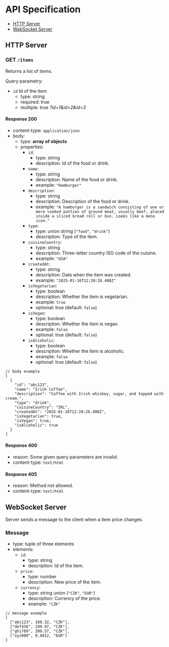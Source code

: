 # API Specification

- [HTTP Server](#http-server)
- [WebSocket Server](#websocket-server)

## HTTP Server

### GET `/items`

Returns a list of items.

Query parametry:

- `id` Id of the item
  - type: string
  - required: true
  - multiple: true _?id=1&id=2&id=3_

#### Response 200

- content-type: `application/json`
- body:
  - type: **array of objects**
  - properties:
    - `id`:
      - type: string
      - description: Id of the food or drink.
    - `name`:
      - type: string
      - description: Name of the food or drink.
      - example: `"Hamburger"`
    - `description`:
      - type: string
      - description: Description of the food or drink.
      - example: `"A hamburger is a sandwich consisting of one or more cooked patties of ground meat, usually beef, placed inside a sliced bread roll or bun. Looks like a menu icon."`
    - `type`:
      - type: union string (`"food"`, `"drink"`)
      - description: Type of the item.
    - `cuisineCountry`:
      - type: string
      - description: Three-letter country ISO code of the cuisine.
      - example: `"USA"`
    - `createdAt`:
      - type: string
      - description: Date when the item was created.
      - example: `"2025-01-16T12:20:26.408Z"`
    - `isVegetarian`:
      - type: boolean
      - description: Whether the item is vegetarian.
      - example: `true`
      - optional: true (default: `false`)
    - `isVegan`:
      - type: boolean
      - description: Whether the item is vegan.
      - example: `false`
      - optional: true (default: `false`)
    - `isAlcoholic`:
      - type: boolean
      - description: Whether the item is alcoholic.
      - example: `false`
      - optional: true (default: `false`)

```jsonc
// body example
[
  {
    "id": "abc123",
    "name": "Irish Coffee",
    "description": "Coffee with Irish whiskey, sugar, and topped with cream.",
    "type": "drink",
    "cuisineCountry": "IRL",
    "createdAt": "2025-01-16T12:20:26.408Z",
    "isVegetarian": true,
    "isVegan": true,
    "isAlcoholic": true
  }
]
```

#### Response 400

- reason: Some given query parameters are invalid.
- content-type: `text/html`

#### Response 405

- reason: Method not allowed.
- content-type: `text/html`

## WebSocket Server

Server sends a message to the client when a item price changes.

### Message

- type: tuple of three elements
- elements:
  - `id`:
    - type: string
    - description: Id of the item.
  - `price`:
    - type: number
    - description: New price of the item.
  - `currency`:
    - type: string union (`"CZK"`, `"EUR"`)
    - description: Currency of the price.
    - example: `"CZK"`

```jsonc
// message example
[
  ["abc123", 160.32, "CZK"],
  ["def456", 199.97, "CZK"],
  ["ghi789", 200.57, "CZK"],
  ["xyz000", 9.9412, "EUR"]
]
```
